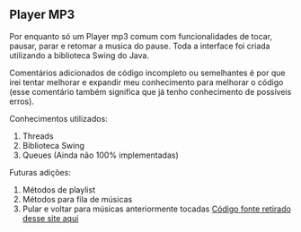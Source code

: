## Player MP3 

Por enquanto só um Player mp3 comum com funcionalidades de tocar, pausar, parar e retomar a musica do pause. Toda a interface foi criada utilizando a biblioteca Swing do Java.

Comentários adicionados de código incompleto ou semelhantes é por que irei tentar melhorar e expandir meu conhecimento para melhorar o código (esse comentário também significa que já tenho conhecimento de possíveis erros).

Conhecimentos utilizados:
1. Threads
2. Biblioteca Swing
3. Queues (Ainda não 100% implementadas)

Futuras adições:
1. Métodos de playlist
2. Métodos para fila de músicas
3. Pular e voltar para músicas anteriormente tocadas
[Código fonte retirado desse site aqui](https://data-flair.training/blogs/java-music-player/)
